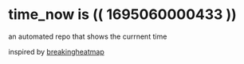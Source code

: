 # time_now is (( 1695060000433 ))

an automated repo that shows the currnent time

inspired by [breakingheatmap](https://github.com/breakingheatmap/breakingheatmap)